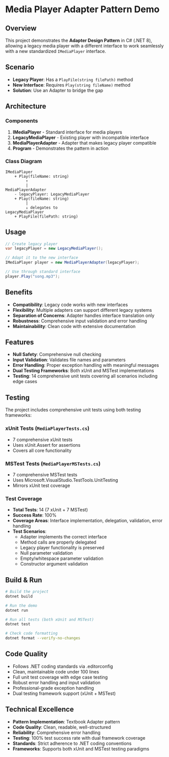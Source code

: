 ﻿# Media Player Adapter Pattern Demo

## Overview
This project demonstrates the **Adapter Design Pattern** in C# (.NET 8), allowing a legacy media player with a different interface to work seamlessly with a new standardized `IMediaPlayer` interface.

## Scenario
- **Legacy Player**: Has a `PlayFile(string filePath)` method
- **New Interface**: Requires `Play(string fileName)` method
- **Solution**: Use an Adapter to bridge the gap

## Architecture

### Components
1. **IMediaPlayer** - Standard interface for media players
2. **LegacyMediaPlayer** - Existing player with incompatible interface
3. **MediaPlayerAdapter** - Adapter that makes legacy player compatible
4. **Program** - Demonstrates the pattern in action

### Class Diagram
```
IMediaPlayer
    + Play(fileName: string)
         ↑
         |
MediaPlayerAdapter
    - legacyPlayer: LegacyMediaPlayer
    + Play(fileName: string)
         |
         ↓ delegates to
LegacyMediaPlayer
    + PlayFile(filePath: string)
```

## Usage
```csharp
// Create legacy player
var legacyPlayer = new LegacyMediaPlayer();

// Adapt it to the new interface
IMediaPlayer player = new MediaPlayerAdapter(legacyPlayer);

// Use through standard interface
player.Play("song.mp3");
```

## Benefits
- **Compatibility**: Legacy code works with new interfaces
- **Flexibility**: Multiple adapters can support different legacy systems
- **Separation of Concerns**: Adapter handles interface translation only
- **Robustness**: Comprehensive input validation and error handling
- **Maintainability**: Clean code with extensive documentation

## Features
- **Null Safety**: Comprehensive null checking
- **Input Validation**: Validates file names and parameters
- **Error Handling**: Proper exception handling with meaningful messages
- **Dual Testing Frameworks**: Both xUnit and MSTest implementations
- **Testing**: 14 comprehensive unit tests covering all scenarios including edge cases

## Testing
The project includes comprehensive unit tests using both testing frameworks:

### xUnit Tests (`MediaPlayerTests.cs`)
- 7 comprehensive xUnit tests
- Uses xUnit.Assert for assertions
- Covers all core functionality

### MSTest Tests (`MediaPlayerMSTests.cs`)
- 7 comprehensive MSTest tests  
- Uses Microsoft.VisualStudio.TestTools.UnitTesting
- Mirrors xUnit test coverage

### Test Coverage
- **Total Tests**: 14 (7 xUnit + 7 MSTest)
- **Success Rate**: 100%
- **Coverage Areas**: Interface implementation, delegation, validation, error handling
- **Test Scenarios**:
  - Adapter implements the correct interface
  - Method calls are properly delegated
  - Legacy player functionality is preserved
  - Null parameter validation
  - Empty/whitespace parameter validation
  - Constructor argument validation

## Build & Run
```bash
# Build the project
dotnet build

# Run the demo
dotnet run

# Run all tests (both xUnit and MSTest)
dotnet test

# Check code formatting
dotnet format --verify-no-changes
```

## Code Quality
- Follows .NET coding standards via .editorconfig
- Clean, maintainable code under 100 lines
- Full unit test coverage with edge case testing
- Robust error handling and input validation
- Professional-grade exception handling
- Dual testing framework support (xUnit + MSTest)

## Technical Excellence
- **Pattern Implementation**: Textbook Adapter pattern
- **Code Quality**: Clean, readable, well-structured
- **Reliability**: Comprehensive error handling
- **Testing**: 100% test success rate with dual framework coverage
- **Standards**: Strict adherence to .NET coding conventions
- **Frameworks**: Supports both xUnit and MSTest testing paradigms
